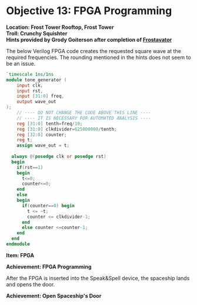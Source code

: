 # Objective 13: FPGA Programming
**Location: Frost Tower Rooftop, Frost Tower**  
**Troll: Crunchy Squishter**  
**Hints provided by Grody Goiterson after completion of [Frostavator](https://github.com/joergschwarzwaelder/hhc2021/blob/master/Additional/Frostavator.md)**

The below Verilog FPGA code creates the requested square wave at the required frequencies.
The rounding mentioned in the hints does not seem to be an issue.

```verilog
`timescale 1ns/1ns
module tone_generator (
    input clk,
    input rst,
    input [31:0] freq,
    output wave_out
);
    // ---- DO NOT CHANGE THE CODE ABOVE THIS LINE ---- 
    // ---- IT IS NECESSARY FOR AUTOMATED ANALYSIS ----
    reg [31:0] tenth=freq/10;
    reg [31:0] clkdivider=625000000/tenth;
    reg [32:0] counter;
    reg t;
    assign wave_out = t;
	
  always @(posedge clk or posedge rst)
  begin
    if(rst==1)
    begin
      t<=0;
      counter<=0;
    end
    else
    begin
      if(counter==0) begin
        t <= ~t;
        counter <= clkdivider-1;
      end
      else counter <=counter-1; 
    end
  end
endmodule
```

**Item: FPGA**

**Achievement: FPGA Programming**

After the FPGA is inserted into the Speak&Spell device, the spaceship lands and opens the door.

**Achievement: Open Spaceship's Door**
